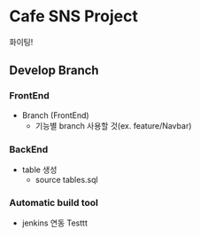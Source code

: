 # Cafe SNS Project
화이팅!

## Develop Branch

### FrontEnd
- Branch (FrontEnd)
    - 기능별 branch 사용할 것(ex. feature/Navbar)

### BackEnd
- table 생성
    - source tables.sql

### Automatic build tool
- jenkins 연동 Testtt
